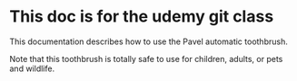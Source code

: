 # This doc is for the udemy git class

This documentation describes how to use the Pavel automatic toothbrush.

Note that this toothbrush is totally safe to use for children, adults, or pets and wildlife.
